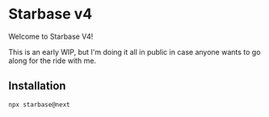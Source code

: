 # Starbase v4

Welcome to Starbase V4!

This is an early WIP, but I'm doing it all in public in case anyone wants to go along for the ride with me.

## Installation

```bash
npx starbase@next
```
